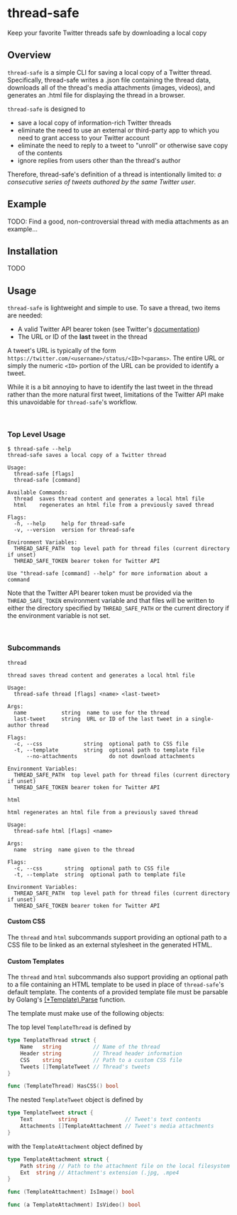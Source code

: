# thread-safe
Keep your favorite Twitter threads safe by downloading a local copy


## Overview
`thread-safe` is a simple CLI for saving a local copy of a Twitter thread.
Specifically, thread-safe writes a .json file containing the thread data, downloads all of the thread's media attachments (images, videos), and generates an .html file for displaying the thread in a browser.

`thread-safe` is designed to
* save a local copy of information-rich Twitter threads
* eliminate the need to use an external or third-party app to which you need to grant access to your Twitter account
* eliminate the need to reply to a tweet to "unroll" or otherwise save copy of the contents
* ignore replies from users other than the thread's author

Therefore, thread-safe's definition of a thread is intentionally limited to: _a consecutive series of tweets authored by the same Twitter user_. 

## Example
TODO: Find a good, non-controversial thread with media attachments as an example...

## Installation
TODO

## Usage
`thread-safe` is lightweight and simple to use. To save a thread, two items are needed:
* A valid Twitter API bearer token (see Twitter's [documentation](https://developer.twitter.com/en/docs/authentication/oauth-2-0/bearer-tokens))
* The URL or ID of the **last** tweet in the thread

A tweet's URL is typically of the form `https://twitter.com/<username>/status/<ID>?<params>`.
The entire URL or simply the numeric `<ID>` portion of the URL can be provided to identify a tweet.

While it is a bit annoying to have to identify the last tweet in the thread rather than the more natural first tweet, limitations of the Twitter API make this unavoidable for `thread-safe`'s workflow.

</br>

### Top Level Usage
```
$ thread-safe --help
thread-safe saves a local copy of a Twitter thread

Usage:
  thread-safe [flags]
  thread-safe [command]

Available Commands:
  thread  saves thread content and generates a local html file
  html    regenerates an html file from a previously saved thread

Flags:
  -h, --help	 help for thread-safe
  -v, --version	 version for thread-safe

Environment Variables:
  THREAD_SAFE_PATH	top level path for thread files (current directory if unset)
  THREAD_SAFE_TOKEN	bearer token for Twitter API

Use "thread-safe [command] --help" for more information about a command
```
Note that the Twitter API bearer token must be provided via the `THREAD_SAFE_TOKEN` environment variable and that files will be written to either the directory specified by `THREAD_SAFE_PATH` or the current directory if the environment variable is not set.

</br>

### Subcommands
`thread`
```
thread saves thread content and generates a local html file

Usage:
  thread-safe thread [flags] <name> <last-tweet>

Args:
  name           string  name to use for the thread
  last-tweet     string  URL or ID of the last tweet in a single-author thread

Flags:
  -c, --css             string  optional path to CSS file
  -t, --template        string  optional path to template file
      --no-attachments          do not download attachments

Environment Variables:
  THREAD_SAFE_PATH	top level path for thread files (current directory if unset)
  THREAD_SAFE_TOKEN	bearer token for Twitter API
```

`html`
```
html regenerates an html file from a previously saved thread

Usage:
  thread-safe html [flags] <name>

Args:
  name  string  name given to the thread

Flags:
  -c, --css       string  optional path to CSS file
  -t, --template  string  optional path to template file

Environment Variables:
  THREAD_SAFE_PATH	top level path for thread files (current directory if unset)
  THREAD_SAFE_TOKEN	bearer token for Twitter API
```

#### **Custom CSS**
The `thread` and `html` subcommands support providing an optional path to a CSS file to be linked as an external stylesheet in the generated HTML.

#### **Custom Templates**
The `thread` and `html` subcommands also support providing an optional path to a file containing an HTML template to be used in place of `thread-safe`'s default template. The contents of a provided template file must be parsable by Golang's [(*Template).Parse](https://pkg.go.dev/text/template#Template.Parse) function.

The template must make use of the following objects:

The top level `TemplateThread` is defined by
```go
type TemplateThread struct {
	Name   string          // Name of the thread
	Header string          // Thread header information
	CSS    string          // Path to a custom CSS file
	Tweets []TemplateTweet // Thread's tweets
}

func (TemplateThread) HasCSS() bool
```
The nested `TemplateTweet` object is defined by
```go
type TemplateTweet struct {
	Text        string               // Tweet's text contents
	Attachments []TemplateAttachment // Tweet's media attachments
}
```
with the `TemplateAttachment` object defined by
```go
type TemplateAttachment struct {
	Path string // Path to the attachment file on the local filesystem
	Ext  string // Attachment's extension (.jpg, .mpe4
}

func (TemplateAttachment) IsImage() bool

func (a TemplateAttachment) IsVideo() bool
```
